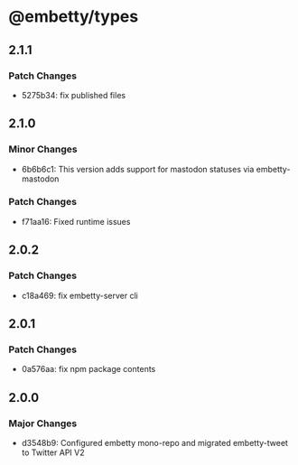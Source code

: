 # @embetty/types

## 2.1.1

### Patch Changes

- 5275b34: fix published files

## 2.1.0

### Minor Changes

- 6b6b6c1: This version adds support for mastodon statuses via embetty-mastodon

### Patch Changes

- f71aa16: Fixed runtime issues

## 2.0.2

### Patch Changes

- c18a469: fix embetty-server cli

## 2.0.1

### Patch Changes

- 0a576aa: fix npm package contents

## 2.0.0

### Major Changes

- d3548b9: Configured embetty mono-repo and migrated embetty-tweet to Twitter API V2
